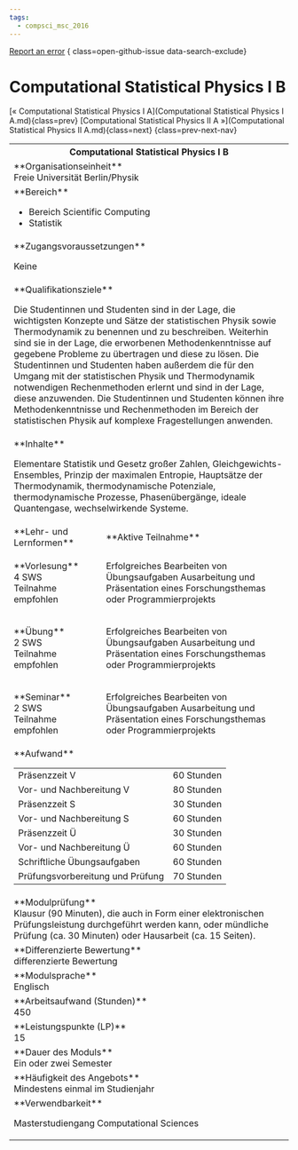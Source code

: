 ```yaml
---
tags:
  - compsci_msc_2016
---
```

[Report an error](https://github.com/SGSSGene/FUB-SUP/issues/new?title=Error%20in%20%22Computational%20Statistical%20Physics%20I%20B%22&body=There%20seems%20to%20be%20an%20error%20in%20module%20%22Computational%20Statistical%20Physics%20I%20B%22%2E%0A%0A%3CDescribe%20here%20a%20slightly%20more%20detailed%20description%20of%20what%20is%20wrong%3E&labels=bug)
{ class=open-github-issue data-search-exclude}

# Computational Statistical Physics I B

[« Computational Statistical Physics I A](Computational Statistical Physics I A.md){class=prev}
[Computational Statistical Physics II A »](Computational Statistical Physics II A.md){class=next}
{class=prev-next-nav}

<table markdown id="moduledesc">
<tr markdown class="moduledesc_head"><th colspan="2">Computational Statistical Physics I B </th></tr>
<tr markdown><td colspan="2">**Organisationseinheit**   <br>Freie Universität Berlin/Physik</td></tr>

<tr markdown><td colspan="2">**Bereich**<br>


- Bereich Scientific Computing
- Statistik

</td></tr>

<tr markdown><td colspan="2">**Zugangsvoraussetzungen** <br>

Keine


</td></tr>
<tr markdown><td colspan="2">**Qualifikationsziele**    <br>

Die Studentinnen und Studenten sind in der Lage, die wichtigsten Konzepte
und Sätze der statistischen Physik sowie Thermodynamik zu benennen und zu
beschreiben. Weiterhin sind sie in der Lage, die erworbenen
Methodenkenntnisse auf gegebene Probleme zu übertragen und diese zu lösen.
Die Studentinnen und Studenten haben außerdem die für den Umgang mit der
statistischen Physik und Thermodynamik notwendigen Rechenmethoden erlernt
und sind in der Lage, diese anzuwenden. Die Studentinnen und Studenten
können ihre Methodenkenntnisse und Rechenmethoden im Bereich der
statistischen Physik auf komplexe Fragestellungen anwenden.


</td></tr>
<tr markdown><td colspan="2">**Inhalte**                <br>

Elementare Statistik und Gesetz großer Zahlen, Gleichgewichts-Ensembles,
Prinzip der maximalen Entropie, Hauptsätze der Thermodynamik,
thermodynamische Potenziale, thermodynamische Prozesse, Phasenübergänge,
ideale Quantengase, wechselwirkende Systeme.


</td></tr>

<tr markdown><td>**Lehr- und Lernformen**</td><td>**Aktive Teilnahme**</td></tr>
<tr markdown><td> **Vorlesung** <br>4 SWS <br> Teilnahme empfohlen</td><td>

Erfolgreiches Bearbeiten von Übungsaufgaben
Ausarbeitung und Präsentation eines Forschungsthemas oder Programmierprojekts
</td></tr>
<tr markdown><td> **Übung** <br>2 SWS <br> Teilnahme empfohlen</td><td>

Erfolgreiches Bearbeiten von Übungsaufgaben
Ausarbeitung und Präsentation eines Forschungsthemas oder Programmierprojekts
</td></tr>
<tr markdown><td> **Seminar** <br>2 SWS <br> Teilnahme empfohlen</td><td>

Erfolgreiches Bearbeiten von Übungsaufgaben
Ausarbeitung und Präsentation eines Forschungsthemas oder Programmierprojekts
</td></tr>
<tr markdown><td colspan="2">**Aufwand**                <br>
<table class="aufwand_table">
<tr><td>Präsenzzeit V</td><td>60 Stunden</td></tr>
<tr><td>Vor- und Nachbereitung V</td><td>80 Stunden</td></tr>
<tr><td>Präsenzzeit S</td><td>30 Stunden</td></tr>
<tr><td>Vor- und Nachbereitung S</td><td>60 Stunden</td></tr>
<tr><td>Präsenzzeit Ü</td><td>30 Stunden</td></tr>
<tr><td>Vor- und Nachbereitung Ü</td><td>60 Stunden</td></tr>
<tr><td>Schriftliche Übungsaufgaben</td><td>60 Stunden</td></tr>
<tr><td>Prüfungsvorbereitung und Prüfung</td><td>70 Stunden</td></tr>
</table>

</td></tr>
<tr markdown><td colspan="2">**Modulprüfung**             <br>Klausur (90 Minuten), die auch in Form einer elektronischen Prüfungsleistung
durchgeführt werden kann, oder mündliche Prüfung (ca. 30 Minuten) oder
Hausarbeit (ca. 15 Seiten).


</td></tr>
<tr markdown><td colspan="2">**Differenzierte Bewertung** <br>differenzierte Bewertung

</td></tr>
<tr markdown><td colspan="2">**Modulsprache**             <br>Englisch</td></tr>
<tr markdown><td colspan="2">**Arbeitsaufwand (Stunden)** <br>450</td></tr>
<tr markdown><td colspan="2">**Leistungspunkte (LP)**     <br>15</td></tr>
<tr markdown><td colspan="2">**Dauer des Moduls**         <br>Ein oder zwei Semester</td></tr>
<tr markdown><td colspan="2">**Häufigkeit des Angebots**  <br>Mindestens einmal im Studienjahr</td></tr>
<tr markdown><td colspan="2">**Verwendbarkeit**           <br>

Masterstudiengang Computational Sciences


</td></tr>


</table>
